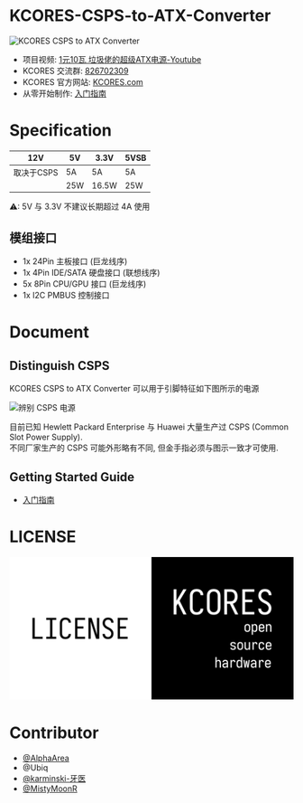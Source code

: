 # KCORES-CSPS-to-ATX-Converter

![KCORES CSPS to ATX Converter](Document/Image/Cover/Cover1.png)

- 项目视频: [1元10瓦 垃圾佬的超级ATX电源-Youtube](https://www.youtube.com/watch?v=Dy0Jgn7Dg4A)
- KCORES 交流群: [826702309](https://jq.qq.com/?_wv=1027&k=jcr07ZYG)
- KCORES 官方网站: [KCORES.com](https://kcores.com/)
- 从零开始制作: [入门指南](Document/Getting_Started_Guide.md)

# Specification

| 12V   | 5V    | 3.3V  | 5VSB  |
|-------|-------|-------|-------|
|取决于CSPS| 5A | 5A    | 5A    |
|       | 25W   | 16.5W | 25W   |

⚠: 5V 与 3.3V 不建议长期超过 4A 使用

## 模组接口
- 1x 24Pin 主板接口 (巨龙线序)
- 1x 4Pin IDE/SATA 硬盘接口 (联想线序)
- 5x 8Pin CPU/GPU 接口 (巨龙线序)
- 1x I2C PMBUS 控制接口

# Document

## Distinguish CSPS

KCORES CSPS to ATX Converter 可以用于引脚特征如下图所示的电源

![辨别 CSPS 电源](Document/Image/Cover/Distinguish_CSPS.jpg)

目前已知 Hewlett Packard Enterprise 与 Huawei 大量生产过 CSPS (Common Slot Power Supply).  
不同厂家生产的 CSPS 可能外形略有不同, 但金手指必须与图示一致才可使用.  

## Getting Started Guide

- [入门指南](Document/Getting_Started_Guide.md)

# LICENSE

![KCORES 许可证](https://github.com/KCORES/kcores-license/raw/main/bandge/kcores-open-source-license-bandge.png)

# Contributor

- [@AlphaArea](https://github.com/alphaarea)
- @Ubiq
- [@karminski-牙医](https://github.com/karminski)
- [@MistyMoonR](https://github.com/MistyMoonR)
